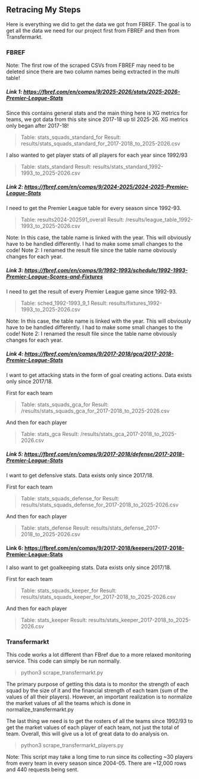 ## Retracing My Steps
Here is everything we did to get the data we got from FBREF. 
The goal is to get all the data we need for our project first from FBREF and then from Transfermarkt. 

### FBREF
Note: The first row of the scraped CSVs from FBREF may need to be deleted since there are two column names being extracted in the multi table!

##### Link 1: https://fbref.com/en/comps/9/2025-2026/stats/2025-2026-Premier-League-Stats

Since this contains general stats and the main thing here is XG metrics for teams, we got data from this site since 2017-18 up til 2025-26. XG metrics only began after 2017-18!

> Table: stats_squads_standard_for
> Result: results/stats_squads_standard_for_2017-2018_to_2025-2026.csv

I also wanted to get player stats of all players for each year since 1992/93

> Table: stats_standard
> Result: results/stats_standard_1992-1993_to_2025-2026.csv

##### Link 2: https://fbref.com/en/comps/9/2024-2025/2024-2025-Premier-League-Stats
I need to get the Premier League table for every season since 1992-93. 

> Table: results2024-202591_overall
> Result: /results/league_table_1992-1993_to_2025-2026.csv

Note: In this case, the table name is linked with the year. This will obviously have to be handled differently. I had to make some small changes to the code!
Note 2: I renamed the result file since the table name obviously changes for each year.

##### Link 3: https://fbref.com/en/comps/9/1992-1993/schedule/1992-1993-Premier-League-Scores-and-Fixtures
I need to get the result of every Premier League game since 1992-93.

> Table: sched_1992-1993_9_1
> Result: results/fixtures_1992-1993_to_2025-2026.csv

Note: In this case, the table name is linked with the year. This will obviously have to be handled differently. I had to make some small changes to the code!
Note 2: I renamed the result file since the table name obviously changes for each year.

##### Link 4: https://fbref.com/en/comps/9/2017-2018/gca/2017-2018-Premier-League-Stats
I want to get attacking stats in the form of goal creating actions. 
Data exists only since 2017/18.

First for each team
> Table: stats_squads_gca_for
> Result: /results/stats_squads_gca_for_2017-2018_to_2025-2026.csv

And then for each player
> Table: stats_gca
> Result: /results/stats_gca_2017-2018_to_2025-2026.csv

##### Link 5: https://fbref.com/en/comps/9/2017-2018/defense/2017-2018-Premier-League-Stats
I want to get defensive stats.
Data exists only since 2017/18.

First for each team
> Table: stats_squads_defense_for
> Result: results/stats_squads_defense_for_2017-2018_to_2025-2026.csv

And then for each player
> Table: stats_defense
> Result: results/stats_defense_2017-2018_to_2025-2026.csv

#### Link 6: https://fbref.com/en/comps/9/2017-2018/keepers/2017-2018-Premier-League-Stats
I also want to get goalkeeping stats. 
Data exists only since 2017/18. 

First for each team
> Table: stats_squads_keeper_for
> Result: results/stats_squads_keeper_for_2017-2018_to_2025-2026.csv

And then for each player
> Table: stats_keeper
> Result: results/stats_keeper_2017-2018_to_2025-2026.csv

### Transfermarkt

This code works a lot different than FBref due to a more relaxed monitoring service. This code can simply be run normally. 

> python3 scrape_transfermarkt.py

The primary purpose of getting this data is to monitor the strength of each squad by the size of it and the financial strength of each team (sum of the values of all their players). However, an important realization is to normalize the market values of all the teams which is done in normalize_transfermarkt.py

The last thing we need is to get the rosters of all the teams since 1992/93 to get the market values of each player of each team, not just the total of team. Overall, this will give us a lot of great data to do analysis on. 

> python3 scrape_transfermarkt_players.py

Note: This script may take a long time to run since its collecting ~30 players from every team in every season since 2004-05. There are ~12,000 rows and 440 requests being sent. 